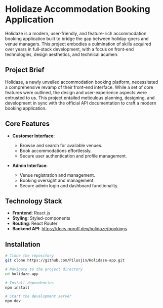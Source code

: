 # Holidaze Accommodation Booking Application

Holidaze is a modern, user-friendly, and feature-rich accommodation booking application built to bridge the gap between holiday-goers and venue managers. This project embodies a culmination of skills acquired over years in full-stack development, with a focus on front-end technologies, design aesthetics, and technical acumen.

## Project Brief

Holidaze, a newly unveiled accommodation booking platform, necessitated a comprehensive revamp of their front-end interface. While a set of core features were outlined, the design and user-experience aspects were entrusted to us. This project entailed meticulous planning, designing, and development in sync with the official API documentation to craft a modern booking application.

## Core Features

- **Customer Interface**:

  - Browse and search for available venues.
  - Book accommodations effortlessly.
  - Secure user authentication and profile management.

- **Admin Interface**:
  - Venue registration and management.
  - Booking oversight and management.
  - Secure admin login and dashboard functionality.

## Technology Stack

- **Frontend**: React.js
- **Styling**: Styled-components
- **Routing**: React Router
- **Backend API**: https://docs.noroff.dev/holidaze/bookings

## Installation

```bash
# Clone the repository
git clone https://github.com/Pilusjin/Holidaze-app.git

# Navigate to the project directory
cd holidaze-app

# Install dependencies
npm install

# Start the development server
npm dev
```
